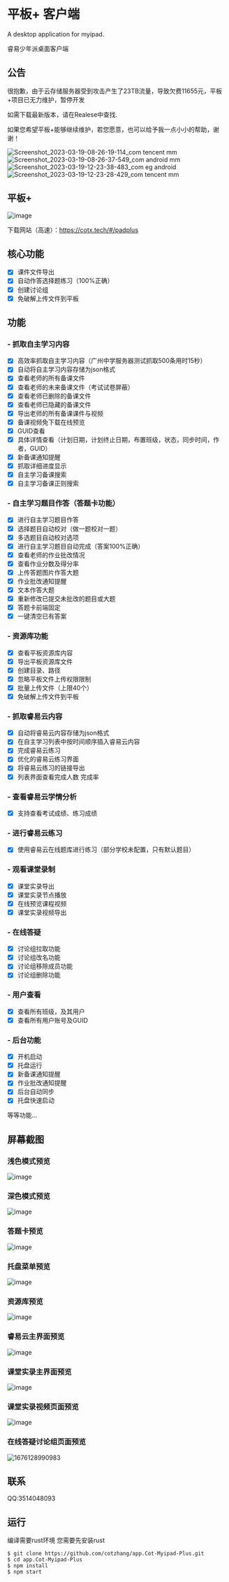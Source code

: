 # 平板+ 客户端

A desktop application for myipad. 

睿易少年派桌面客户端

## 公告

很抱歉，由于云存储服务器受到攻击产生了23TB流量，导致欠费11655元，平板+项目已无力维护，暂停开发

如需下载最新版本，请在Realese中查找.

如果您希望平板+能够继续维护，若您愿意，也可以给予我一点小小的帮助，谢谢！

![Screenshot_2023-03-19-08-26-19-114_com tencent mm](https://gzzx.lexuewang.cn:8003/GetTemporaryStorage?filename=imgzz1)
![Screenshot_2023-03-19-08-26-37-549_com android mm](https://gzzx.lexuewang.cn:8003/GetTemporaryStorage?filename=imgzz2)
![Screenshot_2023-03-19-12-23-38-483_com eg android](https://gzzx.lexuewang.cn:8003/GetTemporaryStorage?filename=imgzz3)
![Screenshot_2023-03-19-12-23-28-429_com tencent mm](https://gzzx.lexuewang.cn:8003/GetTemporaryStorage?filename=imgzz4)


## 平板+

![image](https://user-images.githubusercontent.com/107354861/213108549-0a8be2b7-42f7-4f6e-bd94-2c74fd9523e4.png)

下载网站（高速）：https://cotx.tech/#/padplus

## 核心功能
- [x] 课件文件导出
- [x] 自动作答选择题练习（100%正确）
- [x] 创建讨论组
- [x] 免破解上传文件到平板
## 功能
### - 抓取自主学习内容
- [x] 高效率抓取自主学习内容（广州中学服务器测试抓取500条用时15秒）
- [x] 自动将自主学习内容存储为json格式
- [x] 查看老师的所有备课文件
- [x] 查看老师的未来备课文件（考试试卷屏蔽）
- [x] 查看老师已删除的备课文件
- [x] 查看老师已隐藏的备课文件
- [x] 导出老师的所有备课课件与视频
- [x] 备课视频免下载在线预览
- [x] GUID查看
- [x] 具体详情查看（计划日期，计划终止日期，布置班级，状态，同步时间，作者，GUID）
- [x] 新备课通知提醒
- [x] 抓取详细进度显示
- [x] 自主学习备课搜索
- [x] 自主学习备课正则搜索
### - 自主学习题目作答（答题卡功能）
- [x] 进行自主学习题目作答
- [x] 选择题目自动校对（做一题校对一题）
- [x] 多选题目自动校对选项
- [x] 进行自主学习题目自动完成（答案100%正确）
- [x] 查看老师的作业批改情况
- [x] 查看作业分数及得分率
- [x] 上传答题图片作答大题
- [x] 作业批改通知提醒
- [x] 文本作答大题
- [x] 重新修改已提交未批改的题目或大题
- [x] 答题卡前端固定
- [x] 一键清空已有答案
### - 资源库功能
- [x] 查看平板资源库内容
- [x] 导出平板资源库文件
- [x] 创建目录、路径
- [x] 忽略平板文件上传权限限制
- [x] 批量上传文件（上限40个）
- [x] 免破解上传文件到平板
### - 抓取睿易云内容
- [x] 自动将睿易云内容存储为json格式
- [x] 在自主学习列表中按时间顺序插入睿易云内容
- [x] 完成睿易云练习
- [x] 优化的睿易云练习界面
- [x] 将睿易云练习的链接导出
- [x] 列表界面查看完成人数 完成率
### - 查看睿易云学情分析
- [x] 支持查看考试成绩、练习成绩
### - 进行睿易云练习
- [x] 使用睿易云在线题库进行练习（部分学校未配置，只有默认题目）
### - 观看课堂录制
- [x] 课堂实录导出
- [x] 课堂实录节点播放
- [x] 在线预览课程视频
- [x] 课堂实录视频导出
### - 在线答疑
- [x] 讨论组拉取功能
- [x] 讨论组改名功能
- [x] 讨论组移除成员功能
- [x] 讨论组删除功能
### - 用户查看
- [x] 查看所有班级，及其用户
- [x] 查看所有用户账号及GUID
### - 后台功能
- [x] 开机启动
- [x] 托盘运行
- [x] 新备课通知提醒
- [x] 作业批改通知提醒
- [x] 后台自动同步
- [x] 托盘快速启动

等等功能...
## 屏幕截图
### 浅色模式预览
![image](https://user-images.githubusercontent.com/107354861/213109033-a47e7ddf-3bd6-48dc-94a8-18c43a941edf.png)
### 深色模式预览
![image](https://user-images.githubusercontent.com/107354861/213109047-52aedf7a-b91a-45d5-a2e7-1f27f4b82416.png)
### 答题卡预览
![image](https://user-images.githubusercontent.com/107354861/213109195-fccbbacb-95fe-4263-af86-4d7b4d8fbc28.png)
### 托盘菜单预览
![image](https://user-images.githubusercontent.com/107354861/213109296-c753bd18-fb5a-4ab6-8e5f-ff442b3510e7.png)
### 资源库预览
![image](https://user-images.githubusercontent.com/107354861/213110104-241f896d-09c2-463b-8226-f8316e85f33a.png)
### 睿易云主界面预览
![image](https://user-images.githubusercontent.com/107354861/213110139-883b2df0-5cef-4d18-b4a4-d46b4c94231d.png)
### 课堂实录主界面预览
![image](https://user-images.githubusercontent.com/107354861/213110235-ef46725a-6168-4ac7-ba09-b826d0298649.png)
### 课堂实录视频页面预览
![image](https://user-images.githubusercontent.com/107354861/213110335-616e66be-c2a2-4eea-9c8c-7888a7b08d05.png)
### 在线答疑讨论组页面预览
![1676128990983](https://user-images.githubusercontent.com/107354861/218266552-63e546c7-8796-487f-a8d9-b399b42726c9.png)

## 联系
QQ:3514048093
## 运行
编译需要rust环境
您需要先安装rust
```
$ git clone https://github.com/cotzhang/app.Cot-Myipad-Plus.git
$ cd app.Cot-Myipad-Plus
$ npm install
$ npm start
```
